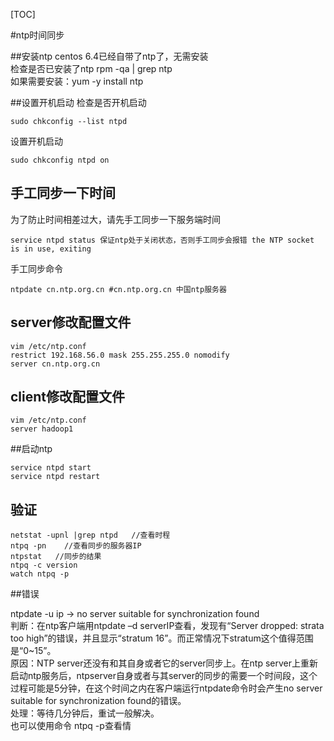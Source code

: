 [TOC]

#ntp时间同步

##安装ntp
centos 6.4已经自带了ntp了，无需安装  
检查是否已安装了ntp  rpm -qa | grep ntp  
如果需要安装：yum -y install ntp  

##设置开机启动
检查是否开机启动  
	
	sudo chkconfig --list ntpd

设置开机启动  
	
	sudo chkconfig ntpd on

## 手工同步一下时间
为了防止时间相差过大，请先手工同步一下服务端时间

	service ntpd status 保证ntp处于关闭状态，否则手工同步会报错 the NTP socket is in use, exiting

手工同步命令

	ntpdate cn.ntp.org.cn #cn.ntp.org.cn 中国ntp服务器

## server修改配置文件

	vim /etc/ntp.conf
	restrict 192.168.56.0 mask 255.255.255.0 nomodify
	server cn.ntp.org.cn

## client修改配置文件

	vim /etc/ntp.conf
	server hadoop1

##启动ntp
	
	service ntpd start
	service ntpd restart
## 验证

	netstat -upnl |grep ntpd   //查看时程
	ntpq -pn    //查看同步的服务器IP
	ntpstat   //同步的结果
	ntpq -c version
	watch ntpq -p

##错误

ntpdate -u ip ->  no server suitable for synchronization found  
判断：在ntp客户端用ntpdate –d serverIP查看，发现有“Server dropped: strata too high”的错误，并且显示“stratum 16”。而正常情况下stratum这个值得范围是“0~15”。  
原因：NTP server还没有和其自身或者它的server同步上。在ntp server上重新启动ntp服务后，ntpserver自身或者与其server的同步的需要一个时间段，这个过程可能是5分钟，在这个时间之内在客户端运行ntpdate命令时会产生no server suitable for synchronization found的错误。  
处理：等待几分钟后，重试一般解决。  
也可以使用命令 ntpq -p查看情  